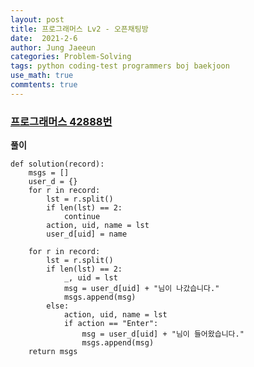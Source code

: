 ```yaml
---
layout: post
title: 프로그래머스 Lv2 - 오픈채팅방
date:  2021-2-6
author: Jung Jaeeun
categories: Problem-Solving
tags: python coding-test programmers boj baekjoon
use_math: true
commtents: true
---
```


### [프로그래머스 42888번](https://programmers.co.kr/learn/courses/30/lessons/42888)

**풀이**

```python3
def solution(record):
    msgs = []
    user_d = {}
    for r in record:
        lst = r.split()
        if len(lst) == 2:
            continue
        action, uid, name = lst
        user_d[uid] = name
    
    for r in record:
        lst = r.split()
        if len(lst) == 2:
            _, uid = lst
            msg = user_d[uid] + "님이 나갔습니다."
            msgs.append(msg)
        else:
            action, uid, name = lst
            if action == "Enter":
                msg = user_d[uid] + "님이 들어왔습니다."
                msgs.append(msg)
    return msgs
```
